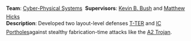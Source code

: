 <!--start_month: May-->
<!--start_year: 2018-->
<!--position: Graduate Research Intern-->
<!--institution: MIT Lincoln Laboratory-->
<!--location_city: Lexington-->
<!--location_state: MA-->

**Team**: [Cyber-Physical Systems](https://www.ll.mit.edu/r-d/cyber-security-and-information-sciences/cyber-physical-systems)
&#151; **Supervisors**:
[Kevin B. Bush](https://www.ll.mit.edu/biographies/kevin-b-bush) and
[Matthew Hicks](http://www.impedimenttoprogress.com/)
<br />
**Description**: Developed two layout-level defenses&#151;
[T-TER](https://arxiv.org/pdf/1906.08842.pdf) and
[IC Portholes](https://patents.google.com/patent/US10839109B2)&#151;against
stealthy fabrication-time attacks like the
[A2 Trojan](https://ieeexplore.ieee.org/document/7546493).
